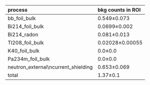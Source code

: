 | **process**                           | **bkg counts in ROI** |
|:--------------------------------------|:----------------------|
| bb\_foil\_bulk                        | 0.549±0.073           |
| Bi214\_foil\_bulk                     | 0.0699±0.002          |
| Bi214\_radon                          | 0.081±0.013           |
| Tl208\_foil\_bulk                     | 0.02028±0.00055       |
| K40\_foil\_bulk                       | 0.0±0.0               |
| Pa234m\_foil\_bulk                    | 0.0±0.0               |
| neutron\_external\ncurrent\_shielding | 0.653±0.069           |
| total                                 | 1.37±0.1              |
